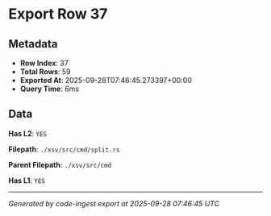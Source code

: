 # Export Row 37

## Metadata

- **Row Index**: 37
- **Total Rows**: 59
- **Exported At**: 2025-09-28T07:46:45.273397+00:00
- **Query Time**: 6ms

## Data

**Has L2**: `YES`

**Filepath**: `./xsv/src/cmd/split.rs`

**Parent Filepath**: `./xsv/src/cmd`

**Has L1**: `YES`

---

*Generated by code-ingest export at 2025-09-28 07:46:45 UTC*
